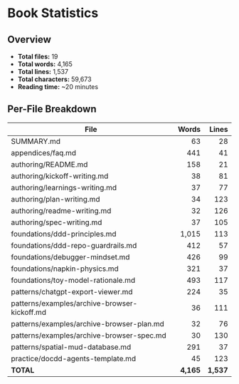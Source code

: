 # Book Statistics

## Overview

- **Total files:** 19
- **Total words:** 4,165
- **Total lines:** 1,537
- **Total characters:** 59,673
- **Reading time:** ~20 minutes

## Per-File Breakdown

| File | Words | Lines |
|------|------:|------:|
| SUMMARY.md | 63 | 28 |
| appendices/faq.md | 441 | 41 |
| authoring/README.md | 158 | 21 |
| authoring/kickoff-writing.md | 38 | 81 |
| authoring/learnings-writing.md | 37 | 77 |
| authoring/plan-writing.md | 34 | 123 |
| authoring/readme-writing.md | 32 | 126 |
| authoring/spec-writing.md | 37 | 105 |
| foundations/ddd-principles.md | 1,015 | 113 |
| foundations/ddd-repo-guardrails.md | 412 | 57 |
| foundations/debugger-mindset.md | 426 | 99 |
| foundations/napkin-physics.md | 321 | 37 |
| foundations/toy-model-rationale.md | 493 | 117 |
| patterns/chatgpt-export-viewer.md | 224 | 35 |
| patterns/examples/archive-browser-kickoff.md | 36 | 111 |
| patterns/examples/archive-browser-plan.md | 32 | 76 |
| patterns/examples/archive-browser-spec.md | 30 | 130 |
| patterns/spatial-mud-database.md | 291 | 37 |
| practice/docdd-agents-template.md | 45 | 123 |
| **TOTAL** | **4,165** | **1,537** |
